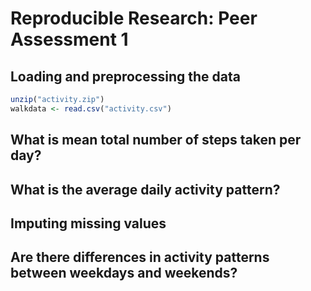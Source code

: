 # Reproducible Research: Peer Assessment 1


## Loading and preprocessing the data


```r
unzip("activity.zip")
walkdata <- read.csv("activity.csv")
```


## What is mean total number of steps taken per day?



## What is the average daily activity pattern?



## Imputing missing values



## Are there differences in activity patterns between weekdays and weekends?
